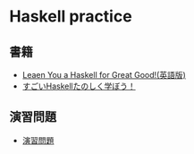# Haskell practice
## 書籍
- <a href="http://learnyouahaskell.com/chapters">Leaen You a Haskell for Great Good!(英語版)</a>
- <a href="https://www.amazon.co.jp/すごいHaskellたのしく学ぼう！-Miran-Lipovaca-ebook/dp/B009RO80XY">すごいHaskellたのしく学ぼう！</a>
## 演習問題
- <a href="https://github.com/kokuyouwind/haskell-exercises">演習問題</a>
